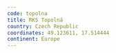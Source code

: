 ```yaml
---
code: topolna
title: RKS Topolná
country: Czech Republic
coordinates: 49.123611, 17.514444
continent: Europe
---
```

